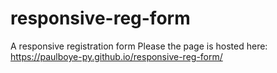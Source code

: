 # responsive-reg-form
A responsive registration form
Please the page is hosted here:
https://paulboye-py.github.io/responsive-reg-form/
